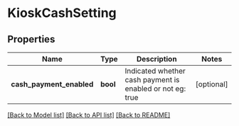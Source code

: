 # KioskCashSetting

## Properties
Name | Type | Description | Notes
------------ | ------------- | ------------- | -------------
**cash_payment_enabled** | **bool** | Indicated whether cash payment is enabled or not eg: true | [optional] 

[[Back to Model list]](../README.md#documentation-for-models) [[Back to API list]](../README.md#documentation-for-api-endpoints) [[Back to README]](../README.md)


